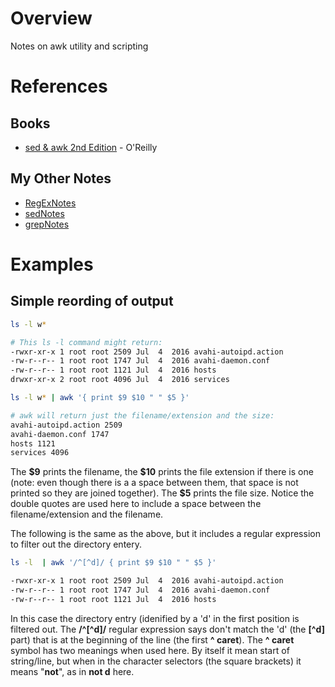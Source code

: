 # Overview

Notes on awk utility and scripting

# References

## Books

* [sed & awk 2nd Edition](https://www.amazon.com/sed-awk-Dale-Dougherty/dp/1565922255/ref=cm_cr_arp_d_product_top?ie=UTF8) - O'Reilly

## My Other Notes

* [RegExNotes](https://github.com/GitLeeRepo/RegExNotes/blob/master/RegExNotes.md#overview)
* [sedNotes](https://github.com/GitLeeRepo/SedAwkAndGrepNotes/blob/master/sedNotes.md#overview)
* [grepNotes](https://github.com/GitLeeRepo/SedAwkAndGrepNotes/blob/master/grepNotes.md#overview)


# Examples

## Simple reording of output

```bash
ls -l w*

# This ls -l command might return:
-rwxr-xr-x 1 root root 2509 Jul  4  2016 avahi-autoipd.action
-rw-r--r-- 1 root root 1747 Jul  4  2016 avahi-daemon.conf
-rw-r--r-- 1 root root 1121 Jul  4  2016 hosts
drwxr-xr-x 2 root root 4096 Jul  4  2016 services

ls -l w* | awk '{ print $9 $10 " " $5 }'

# awk will return just the filename/extension and the size:
avahi-autoipd.action 2509
avahi-daemon.conf 1747
hosts 1121
services 4096
```
The **\$9** prints the filename, the **\$10** prints the file extension if there is one (note: even though there is a a space between them, that space is not printed so they are joined together).  The **\$5** prints the file size.  Notice the double quotes are used here to include a space between the filename/extension and the filename.

The following is the same as the above, but it includes a regular expression to filter out the directory entery.
```bash
ls -l  | awk '/^[^d]/ { print $9 $10 " " $5 }'

-rwxr-xr-x 1 root root 2509 Jul  4  2016 avahi-autoipd.action
-rw-r--r-- 1 root root 1747 Jul  4  2016 avahi-daemon.conf
-rw-r--r-- 1 root root 1121 Jul  4  2016 hosts
```
In this case the directory entry (idenified by a 'd' in the first position is filtered out.  The **/^\[^d\]/** regular expression says don't match the 'd' (the **\[^d\]** part) that is at the beginning of the line (the first **^ caret**).  The **^ caret** symbol has two meanings when used here.  By itself it mean start of string/line, but when in the character selectors (the square brackets) it means "**not**", as in **not d** here.
